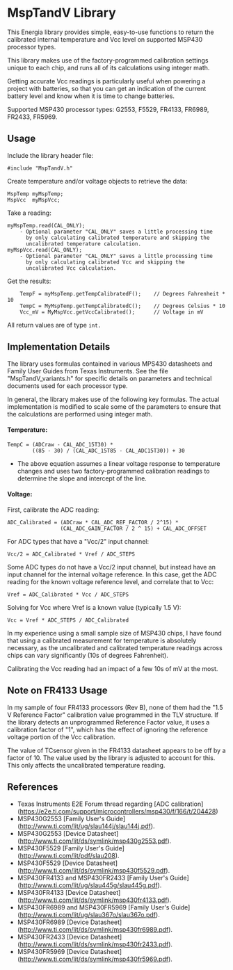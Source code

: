 MspTandV Library
====================

This Energia library provides simple, easy-to-use functions to return the
calibrated internal temperature and Vcc level on supported MSP430 processor types.

This library makes use of the factory-programmed calibration settings unique to
each chip, and runs all of its calculations using integer math.

Getting accurate Vcc readings is particularly useful when powering a project
with batteries, so that you can get an indication of the current battery level
and know when it is time to change batteries.

Supported MSP430 processor types: G2553, F5529, FR4133, FR6989, FR2433, FR5969.

Usage
-----

Include the library header file:

    #include "MspTandV.h"

Create temperature and/or voltage objects to retrieve the data:

    MspTemp myMspTemp;
    MspVcc  myMspVcc;

Take a reading:

    myMspTemp.read(CAL_ONLY);
        - Optional parameter "CAL_ONLY" saves a little processing time
          by only calculating calibrated temperature and skipping the
          uncalibrated temperature calculation.
    myMspVcc.read(CAL_ONLY);
        - Optional parameter "CAL_ONLY" saves a little processing time
          by only calculating calibrated Vcc and skipping the
          uncalibrated Vcc calculation.

Get the results:

        TempF = myMspTemp.getTempCalibratedF();    // Degrees Fahrenheit * 10
        TempC = MyMspTemp.getTempCalibratedC();    // Degrees Celsius * 10
        Vcc_mV = MyMspVcc.getVccCalibrated();      // Voltage in mV

All return values are of type `int.`

Implementation Details
----------------------

The library uses formulas contained in various MPS430 datasheets and Family
User Guides from Texas Instruments. See the file "MspTandV_variants.h" for
specific details on parameters and technical documents used for each
processor type.

In general, the library makes use of the following key formulas. The
actual implementation is modified to scale some of the parameters
to ensure that the calculations are performed using integer math.

#### Temperature: ####

    TempC = (ADCraw - CAL_ADC_15T30) *
            ((85 - 30) / (CAL_ADC_15T85 - CAL_ADC15T30)) + 30

* The above equation assumes a linear voltage response to temperature changes
and uses two factory-programmed calibration readings to determine the slope
and intercept of the line.

#### Voltage: ####

First, calibrate the ADC reading:

    ADC_Calibrated = (ADCraw * CAL_ADC_REF_FACTOR / 2^15) *
                     (CAL_ADC_GAIN_FACTOR / 2 ^ 15) + CAL_ADC_OFFSET

For ADC types that have a "Vcc/2" input channel:

    Vcc/2 = ADC_Calibrated * Vref / ADC_STEPS

Some ADC types do not have a Vcc/2 input channel, but instead have
an input channel for the internal voltage reference. In this case, get
the ADC reading for the known voltage reference level, and correlate
that to Vcc:

    Vref = ADC_Calibrated * Vcc / ADC_STEPS

Solving for Vcc where Vref is a known value (typically 1.5 V):

    Vcc = Vref * ADC_STEPS / ADC_Calibrated

In my experience using a small sample size of MSP430 chips, I have found
that using a calibrated measurement for temperature is
absolutely necessary, as the uncalibrated and calibrated temperature readings
across chips can vary significantly (10s of degrees Fahrenheit).

Calibrating the Vcc reading had an impact of a few 10s of mV at the most.

Note on FR4133 Usage
--------------------

In my sample of four FR4133 processors (Rev B), none of them had the "1.5 V
Reference Factor" calibration value programmed in the TLV structure. If the
library detects an unprogrammed Reference Factor value, it uses a calibration
factor of "1", which has the effect of ignoring the reference voltage portion
of the Vcc calibration.

The value of TCsensor given in the FR4133 datasheet appears to be off
by a factor of 10. The value used by the library is adjusted to account
for this. This only affects the uncalibrated temperature reading.

References
---------------------

+ Texas Instruments E2E Forum thread regarding [ADC calibration] (https://e2e.ti.com/support/microcontrollers/msp430/f/166/t/204428)
+ MSP430G2553 [Family User's Guide] (http://www.ti.com/lit/ug/slau144j/slau144j.pdf).
+ MSP430G2553 [Device Datasheet] (http://www.ti.com/lit/ds/symlink/msp430g2553.pdf).
+ MSP430F5529 [Family User's Guide] (http://www.ti.com/lit/pdf/slau208).
+ MSP430F5529 [Device Datasheet] (http://www.ti.com/lit/ds/symlink/msp430f5529.pdf).
+ MSP430FR4133 and MSP430FR2433 [Family User's Guide] (http://www.ti.com/lit/ug/slau445g/slau445g.pdf).
+ MSP430FR4133 [Device Datasheet] (http://www.ti.com/lit/ds/symlink/msp430fr4133.pdf).
+ MSP430FR6989 and MSP430FR5969 [Family User's Guide] (http://www.ti.com/lit/ug/slau367o/slau367o.pdf).
+ MSP430FR6989 [Device Datasheet] (http://www.ti.com/lit/ds/symlink/msp430fr6989.pdf).
+ MSP430FR2433 [Device Datasheet] (http://www.ti.com/lit/ds/symlink/msp430fr2433.pdf).
+ MSP430FR5969 [Device Datasheet] (http://www.ti.com/lit/ds/symlink/msp430fr5969.pdf).
